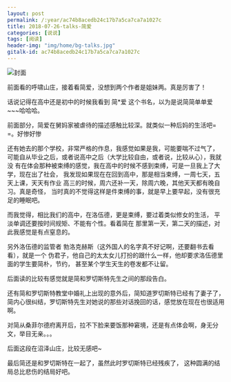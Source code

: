 ```yaml
---
layout: post
permalink: /:year/ac74b8acedb24c17b7a5ca7ca7a1027c
title: 2018-07-26-talks-简爱
categories: [说说]
tags: [阅读]
header-img: "img/home/bg-talks.jpg"
gitalk-id: ac74b8acedb24c17b7a5ca7ca7a1027c
---
```


![封面](http://image.linxingyang.net/image/T-talks/image/2018/books/je2.jpg)


前面看的呼啸山庄，接着看简爱，没想到两个作者是姐妹两。真是厉害了！

话说记得在高中还是初中的时候我看到 简*爱 这个书名，以为是说简简单单爱~~~哈哈哈。


前面部分，简爱在舅妈家被虐待的描述感触比较深。就类似一种后妈的生活吧= =。好惨好惨

还有她去的那个学校，非常严格的作息，我感觉如果是我，可能要喘不过气了，
可能自从毕业之后，或者说高中之后（大学比较自由，或者说，比较从心），我就没
有在体会那种被束缚的感觉，我在高中的时候不感到束缚，可是一旦我上了大学，现在出了社会，
我发现如果现在在回到高中，那是相当束缚，一周七天，五天上课，天天有作业
高三的时候，周六还补一天，除周六晚，其他天天都有晚自习。真是奇怪，
当时真的不觉得这样是件束缚的事，就是早上要早起，没有很充足的睡眠吧。


而我觉得，相比我们的高中，在洛伍德，更是束缚，要过着类似修女的生活，
平淡单调还要按时间规矩、不能有个性。看着简在
那里第一天，第二天的描述，对此我感觉是有点窒息的。


另外洛伍德的监管者 勃洛克赫斯（这外国人的名字真不好记啊，还要翻书去看看），就是一个
伪君子，他自己的太太女儿打扮的跟什么一样，他却要求洛伍德里面的学生要简朴，节约，
甚至某个学生天生的卷发都不让留。


后面读的比较有感觉就是简和罗切斯特先生之间的那段告白。

还有简和罗切斯特教堂中婚礼上出现的意外后，简知道罗切斯特已经有了妻子了，
简内心很纠结，罗切斯特先生对她说的那些对话挽回的话，感觉放在现在也很适用啊。


对简从桑菲尔德府离开后，拉不下脸来要饭那种窘境，还是有点体会啊，身无分文，举目无亲。。。

后面这段在沼泽山庄，比较无感吧~

最后简还是和罗切斯特在一起了，虽然此时罗切斯特已经残疾了，
这种圆满的结局总比悲伤的结局好吧。






